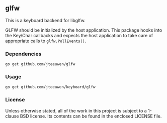 ## glfw

This is a keyboard backend for libglfw.

GLFW should be initialized by the host application. This package hooks into
the Key/Char callbacks and expects the host application to take care of
appropriate calls to `glfw.PollEvents()`.


### Dependencies

    go get github.com/jteeuwen/glfw


### Usage

    go get github.com/jteeuwen/keyboard/glfw


### License

Unless otherwise stated, all of the work in this project is subject to a
1-clause BSD license. Its contents can be found in the enclosed LICENSE file.

